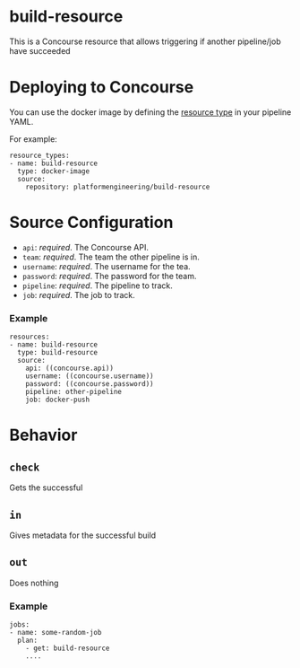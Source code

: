 # build-resource
This is a Concourse resource that allows triggering if another pipeline/job have succeeded

# Deploying to Concourse

You can use the docker image by defining the [resource type](https://concourse-ci.org/resource-types.html) in your pipeline YAML.

For example:

```
resource_types:
- name: build-resource
  type: docker-image
  source:
    repository: platformengineering/build-resource
```

# Source Configuration

* `api`: _required_. The Concourse API.
* `team`: _required_. The team the other pipeline is in.
* `username`: _required_. The username for the tea.
* `password`: _required_. The password for the team.
* `pipeline`: _required_. The pipeline to track.
* `job`: _required_. The job to track.


### Example
```
resources:
- name: build-resource
  type: build-resource
  source:
    api: ((concourse.api))
    username: ((concourse.username))
    password: ((concourse.password))
    pipeline: other-pipeline
    job: docker-push
```

# Behavior

## `check`
Gets the successful

## `in`
Gives metadata for the successful build

## `out`
Does nothing

### Example
```
jobs:
- name: some-random-job
  plan:
    - get: build-resource
    ....
```
